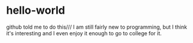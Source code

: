 # hello-world
github told me to do this///
I am still fairly new to programming, but I think it's interesting and I even enjoy it enough to go to college for it.
